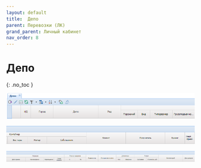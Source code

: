 ```yaml
---
layout: default
title:	Депо
parent: Перевозки (ЛК)
grand_parent: Личный кабинет
nav_order: 8
---
```


# 	Депо
{: .no_toc }

![](/assets/images/depo.png)

![](/assets/images/depo1.png)

![](/assets/images/depo2.png)
